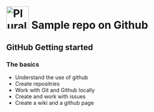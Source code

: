 # <a href='http://pluralsight.com'><img src='https://github.com/AmandaPilsuma/ubiquitous-carnival/blob/main/favicon.ico' height='60' alt='Pluralsight Logo'/></a> Sample repo on Github 

## GitHub Getting started

### The basics 
- Understand the use of github
- Create repositries
- Work with Git and Github locally
- Create and work with issues
- Create a wiki and a github page
